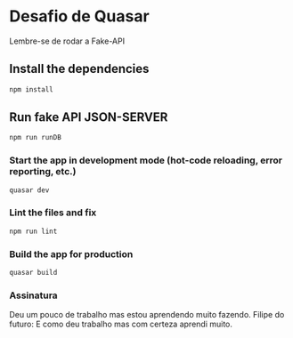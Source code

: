 # Desafio de Quasar
Lembre-se de rodar a Fake-API 

## Install the dependencies
```bash
npm install
```

## Run fake API JSON-SERVER
```bash
npm run runDB
```

### Start the app in development mode (hot-code reloading, error reporting, etc.)
```bash
quasar dev
```

### Lint the files and fix
```bash
npm run lint
```

### Build the app for production
```bash
quasar build
```
### Assinatura
Deu um pouco de trabalho mas estou aprendendo muito fazendo.
Filipe do futuro: E como deu trabalho mas com certeza aprendi muito.
